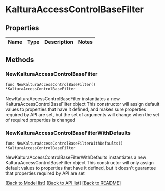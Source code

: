 # KalturaAccessControlBaseFilter

## Properties

Name | Type | Description | Notes
------------ | ------------- | ------------- | -------------

## Methods

### NewKalturaAccessControlBaseFilter

`func NewKalturaAccessControlBaseFilter() *KalturaAccessControlBaseFilter`

NewKalturaAccessControlBaseFilter instantiates a new KalturaAccessControlBaseFilter object
This constructor will assign default values to properties that have it defined,
and makes sure properties required by API are set, but the set of arguments
will change when the set of required properties is changed

### NewKalturaAccessControlBaseFilterWithDefaults

`func NewKalturaAccessControlBaseFilterWithDefaults() *KalturaAccessControlBaseFilter`

NewKalturaAccessControlBaseFilterWithDefaults instantiates a new KalturaAccessControlBaseFilter object
This constructor will only assign default values to properties that have it defined,
but it doesn't guarantee that properties required by API are set


[[Back to Model list]](../README.md#documentation-for-models) [[Back to API list]](../README.md#documentation-for-api-endpoints) [[Back to README]](../README.md)


